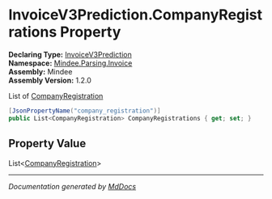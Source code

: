 ﻿<!--  
  <auto-generated>   
    The contents of this file were generated by a tool.  
    Changes to this file may be list if the file is regenerated  
  </auto-generated>   
-->

# InvoiceV3Prediction.CompanyRegistrations Property

**Declaring Type:** [InvoiceV3Prediction](../index.md)  
**Namespace:** [Mindee.Parsing.Invoice](../../index.md)  
**Assembly:** Mindee  
**Assembly Version:** 1.2.0

List of [CompanyRegistration](../../CompanyRegistration/index.md)

```csharp
[JsonPropertyName("company_registration")]
public List<CompanyRegistration> CompanyRegistrations { get; set; }
```

## Property Value

List\<[CompanyRegistration](../../CompanyRegistration/index.md)\>

___

*Documentation generated by [MdDocs](https://github.com/ap0llo/mddocs)*
